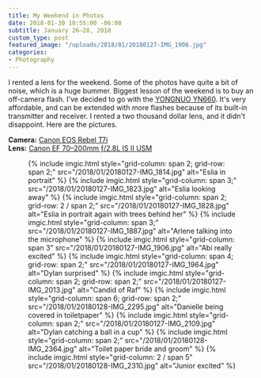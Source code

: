 ```yaml
---
title: My Weekend in Photos
date: 2018-01-30 10:55:00 -06:00
subtitle: January 26–28, 2018
custom_type: post
featured_image: "/uploads/2018/01/20180127-IMG_1906.jpg"
categories:
- Photography
---
```


I rented a lens for the weekend. Some of the photos have quite a bit of noise, which is a huge bummer. Biggest lesson of the weekend is to buy an off-camera flash. I've decided to go with the [YONGNUO YN660](http://amzn.to/2BDqONt). It's very affordable, and can be extended with more flashes because of its built-in transmitter and receiver. I rented a two thousand dollar lens, and it didn't disappoint. Here are the pictures.

**Camera:** [Canon EOS Rebel T7i](http://amzn.to/2BEz8wn)  
**Lens:** [Canon EF 70–200mm ƒ/2.8L IS II USM](http://amzn.to/2DL2lYj)

<figure class="photo-grid photo-grid--four">
  {% include imgic.html style="grid-column: span 2; grid-row: span 2;" src="/2018/01/20180127-IMG_1814.jpg" alt="Eslia in portrait" %}
  {% include imgic.html style="grid-column: span 3;" src="/2018/01/20180127-IMG_1823.jpg" alt="Eslia looking away" %}
  {% include imgic.html style="grid-column: span 2; grid-row: 2 / span 2;" src="/2018/01/20180127-IMG_1828.jpg" alt="Eslia in portrait again with trees behind her" %}
  {% include imgic.html style="grid-column: span 3;" src="/2018/01/20180127-IMG_1887.jpg" alt="Arlene talking into the microphone" %}
  {% include imgic.html style="grid-column: span 3" src="/2018/01/20180127-IMG_1906.jpg" alt="Abi really excited" %}
  {% include imgic.html style="grid-column: span 4; grid-row: span 2;" src="/2018/01/20180127-IMG_1964.jpg" alt="Dylan surprised" %}
  {% include imgic.html style="grid-column: span 2; grid-row: span 2;" src="/2018/01/20180127-IMG_2013.jpg" alt="Candid of Raf" %}
  {% include imgic.html style="grid-column: span 6; grid-row: span 2;" src="/2018/01/20180128-IMG_2295.jpg" alt="Danielle being covered in toiletpaper" %}
  {% include imgic.html style="grid-column: span 2;" src="/2018/01/20180127-IMG_2109.jpg" alt="Dylan catching a ball in a cup" %}
  {% include imgic.html style="grid-column: span 2;" src="/2018/01/20180128-IMG_2364.jpg" alt="Toilet paper bride and groom" %}
  {% include imgic.html style="grid-column: 2 / span 5" src="/2018/01/20180128-IMG_2310.jpg" alt="Junior excited" %}
</figure>

